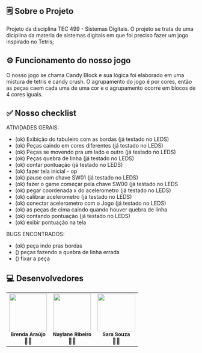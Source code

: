 
## 🗒️ Sobre o Projeto
Projeto da disciplina TEC 499 - Sistemas Digitais.
O projeto se trata de uma diciplina da materia de sistemas digitais em que foi preciso fazer um jogo inspirado no Tetris;

## ⚙️ Funcionamento do nosso jogo
O nosso jogo se chama Candy Block e sua lógica foi elaborado em uma mistura de tetris e candy crush. O agrupamento do jogo é por cores, então as peças caem cada uma de uma cor e o agrupamento ocorre em blocos de 4 cores iguais.

## ✅ Nosso checklist
ATIVIDADES GERAIS:
* (ok) Exibição do tabuleiro com as bordas (já testado no LEDS)
* (ok) Peças caindo em cores diferentes (já testado no LEDS)
* (ok) Peças se movendo pra um lado e outro (já testado no LEDS)
* (ok) Peças quebra de linha (já testado no LEDS)
* (ok) contar pontuação (já testado no LEDS)
* (ok) fazer tela inicial - op
* (ok) pause com chave SW01 (já testado no LEDS)
* (ok) fazer o game começar pela chave SW00  (já testado no LEDS
* (ok) pegar coordenada x do acelerometro (já testado no LEDS)
* (ok) calibrar acelerometro (já testado no LEDS)
* (ok) conectar acelerometro com o Jogo (já testado no LEDS)
* (ok) as peças de cima caindo quando houver quebra de linha
* (ok) contando pontuação (já testado no LEDS)
* (ok) exibir pontuação na tela

BUGS ENCONTRADOS:
* (ok) peça indo pras bordas 
* () peças fazendo a quebra de linha errada
* () fixar a peça

## 💻 Desenvolvedores
<table>
  <tr>
    <td align="center"><img style="" src="https://avatars.githubusercontent.com/u/142849685?v=4" width="100px;" alt=""/><br /><sub><b> Brenda Araújo </b></sub></a><br />👨‍💻</a></td>
    <td align="center"><img style="" src="https://avatars.githubusercontent.com/u/89545660?v=4" width="100px;" alt=""/><br /><sub><b> Naylane Ribeiro </b></sub></a><br />👨‍💻</a></td>
    <td align="center"><img style="" src="https://avatars.githubusercontent.com/u/143294885?v=4" width="100px;" alt=""/><br /><sub><b> Sara Souza </b></sub></a><br />👨‍💻</a></td>    
  </tr>
</table>



